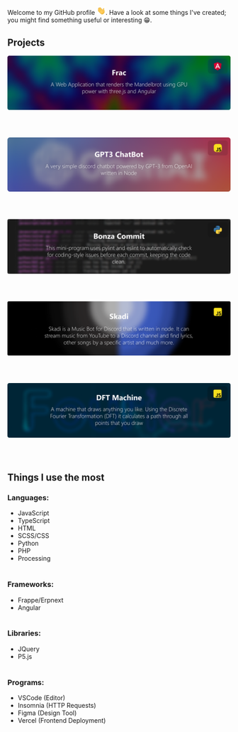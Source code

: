 Welcome to my GitHub profile <img src="https://raw.githubusercontent.com/MindLabor/MindLabor/master/wave.gif" width="20px">. Have a look at some things I've created; you might find something useful or interesting 😁.


## Projects
<a href="https://frac.vercel.app/">
  <img align="center" width="512" src="https://raw.githubusercontent.com/MindLaborDev/MindLaborDev/master/preview/Group 5.png" />
</a>

&nbsp;<br>&nbsp;

<a href="https://github.com/MindLaborDev/gpt3-discord-chatbot">
  <img align="center" width="512" src="https://raw.githubusercontent.com/MindLaborDev/MindLaborDev/master/preview/Group 3.png" />
</a>

&nbsp;<br>&nbsp;

<a href="https://github.com/MindLaborDev/bonza-commit">
  <img align="center" width="512" src="https://raw.githubusercontent.com/MindLaborDev/MindLaborDev/master/preview/Group 6.png" />
</a>

&nbsp;<br>&nbsp;

<a href="https://github.com/MindLaborDev/skadi">
  <img align="center" width="512" src="https://raw.githubusercontent.com/MindLaborDev/MindLaborDev/master/preview/Group 1.png" />
</a>

&nbsp;<br>&nbsp;

<a href="https://mindlabordev.github.io/DFT-Machine/">
  <img align="center" width="512" src="https://raw.githubusercontent.com/MindLaborDev/MindLaborDev/master/preview/Group 4.png" />
</a>

&nbsp;<br>&nbsp;

## Things I use the most

### **Languages:** 
* JavaScript
* TypeScript
* HTML
* SCSS/CSS
* Python
* PHP
* Processing
&nbsp;<br>&nbsp;

### **Frameworks:** 
* Frappe/Erpnext
* Angular
&nbsp;<br>&nbsp;

### **Libraries:** 
* JQuery
* P5.js
&nbsp;<br>&nbsp;

### **Programs:** 
* VSCode (Editor)
* Insomnia (HTTP Requests)
* Figma (Design Tool)
* Vercel (Frontend Deployment)



&nbsp;<br>&nbsp;

